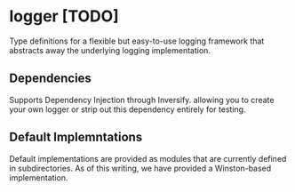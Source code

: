 # logger [TODO]

Type definitions for a flexible but easy-to-use logging framework that abstracts away the underlying logging implementation.

## Dependencies

Supports Dependency Injection through Inversify. allowing you to create your own logger or strip out this dependency entirely for testing. 

## Default Implemntations

Default implementations are provided as modules that are currently defined in subdirectories. As of this writing, we have provided a Winston-based implementation.

